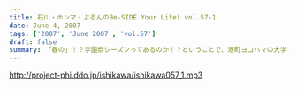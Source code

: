 ```yaml
---
title: 石川・ホンマ・ぶるんのBe-SIDE Your Life! vol.57-1
date: June 4, 2007
tags: ['2007', 'June 2007', 'vol.57']
draft: false
summary: 「春の」！？学園祭シーズンってあるのか！？ということで、港町ヨコハマの大学で行われた、ガラにもない講演会の模様をリポートします！バスに揺られて現場へと向かった３人・・・意外や、横国大にもリスナーは大勢いてくれたようで、感謝感謝であります！もちろん来てくれたリスナーにも感謝！NAMAE
---
```


http://project-phi.ddo.jp/ishikawa/ishikawa057_1.mp3